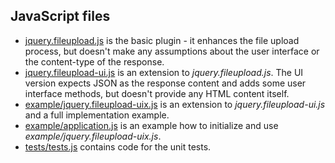 ## JavaScript files
* [jquery.fileupload.js](https://github.com/blueimp/jQuery-File-Upload/blob/master/jquery.fileupload.js) is the basic plugin - it enhances the file upload process, but doesn't make any assumptions about the user interface or the content-type of the response.
* [jquery.fileupload-ui.js](https://github.com/blueimp/jQuery-File-Upload/blob/master/jquery.fileupload-ui.js) is an extension to *jquery.fileupload.js*. The UI version expects JSON as the response content and adds some user interface methods, but doesn't provide any HTML content itself.
* [example/jquery.fileupload-uix.js](https://github.com/blueimp/jQuery-File-Upload/blob/master/example/jquery.fileupload-uix.js) is an extension to *jquery.fileupload-ui.js* and a full implementation example.
* [example/application.js](https://github.com/blueimp/jQuery-File-Upload/blob/master/example/application.js) is an example how to initialize and use *example/jquery.fileupload-uix.js*.
* [tests/tests.js](https://github.com/blueimp/jQuery-File-Upload/blob/master/tests/tests.js) contains code for the unit tests.
